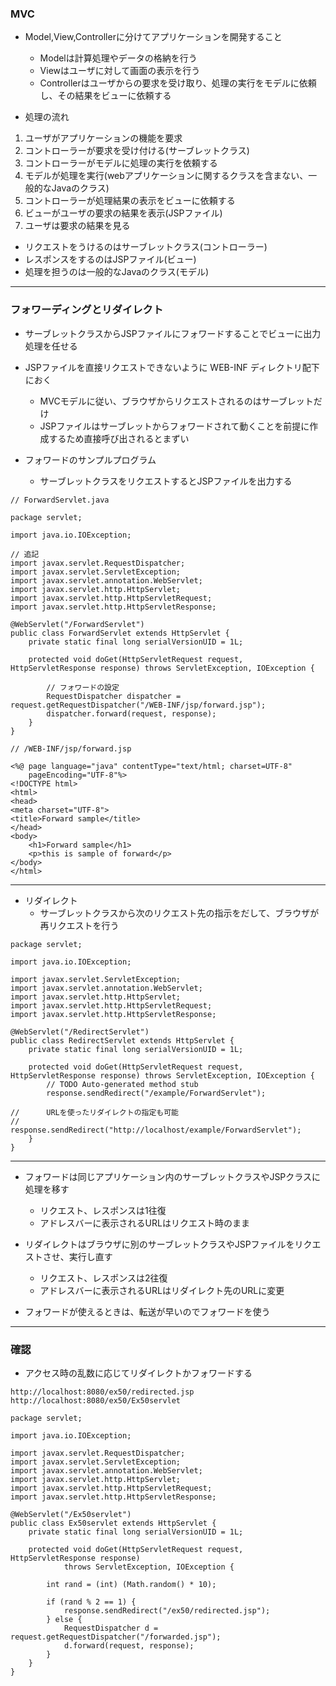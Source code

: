 ### MVC

- Model,View,Controllerに分けてアプリケーションを開発すること
    - Modelは計算処理やデータの格納を行う
    - Viewはユーザに対して画面の表示を行う
    - Controllerはユーザからの要求を受け取り、処理の実行をモデルに依頼し、その結果をビューに依頼する

- 処理の流れ
1. ユーザがアプリケーションの機能を要求
2. コントローラーが要求を受け付ける(サーブレットクラス)
3. コントローラーがモデルに処理の実行を依頼する
4. モデルが処理を実行(webアプリケーションに関するクラスを含まない、一般的なJavaのクラス)
5. コントローラーが処理結果の表示をビューに依頼する
6. ビューがユーザの要求の結果を表示(JSPファイル)
7. ユーザは要求の結果を見る

- リクエストをうけるのはサーブレットクラス(コントローラー)
- レスポンスをするのはJSPファイル(ビュー)
- 処理を担うのは一般的なJavaのクラス(モデル)

---
### フォワーディングとリダイレクト

- サーブレットクラスからJSPファイルにフォワードすることでビューに出力処理を任せる

- JSPファイルを直接リクエストできないように WEB-INF ディレクトリ配下におく
    - MVCモデルに従い、ブラウザからリクエストされるのはサーブレットだけ
    - JSPファイルはサーブレットからフォワードされて動くことを前提に作成するため直接呼び出されるとまずい

- フォワードのサンプルプログラム
    - サーブレットクラスをリクエストするとJSPファイルを出力する

```
// ForwardServlet.java

package servlet;

import java.io.IOException;

// 追記
import javax.servlet.RequestDispatcher;
import javax.servlet.ServletException;
import javax.servlet.annotation.WebServlet;
import javax.servlet.http.HttpServlet;
import javax.servlet.http.HttpServletRequest;
import javax.servlet.http.HttpServletResponse;

@WebServlet("/ForwardServlet")
public class ForwardServlet extends HttpServlet {
	private static final long serialVersionUID = 1L;

	protected void doGet(HttpServletRequest request, HttpServletResponse response) throws ServletException, IOException {

		// フォワードの設定
		RequestDispatcher dispatcher = request.getRequestDispatcher("/WEB-INF/jsp/forward.jsp");
		dispatcher.forward(request, response);
	}
}
```

```
// /WEB-INF/jsp/forward.jsp

<%@ page language="java" contentType="text/html; charset=UTF-8"
	pageEncoding="UTF-8"%>
<!DOCTYPE html>
<html>
<head>
<meta charset="UTF-8">
<title>Forward sample</title>
</head>
<body>
	<h1>Forward sample</h1>
	<p>this is sample of forward</p>
</body>
</html>
```

---
- リダイレクト
    - サーブレットクラスから次のリクエスト先の指示をだして、ブラウザが再リクエストを行う

```
package servlet;

import java.io.IOException;

import javax.servlet.ServletException;
import javax.servlet.annotation.WebServlet;
import javax.servlet.http.HttpServlet;
import javax.servlet.http.HttpServletRequest;
import javax.servlet.http.HttpServletResponse;

@WebServlet("/RedirectServlet")
public class RedirectServlet extends HttpServlet {
	private static final long serialVersionUID = 1L;

	protected void doGet(HttpServletRequest request, HttpServletResponse response) throws ServletException, IOException {
		// TODO Auto-generated method stub
		response.sendRedirect("/example/ForwardServlet");

//		URLを使ったリダイレクトの指定も可能
//		response.sendRedirect("http://localhost/example/ForwardServlet");
	}
}
```

---
- フォワードは同じアプリケーション内のサーブレットクラスやJSPクラスに処理を移す
    - リクエスト、レスポンスは1往復
    - アドレスバーに表示されるURLはリクエスト時のまま

- リダイレクトはブラウザに別のサーブレットクラスやJSPファイルをリクエストさせ、実行し直す
    - リクエスト、レスポンスは2往復
    - アドレスバーに表示されるURLはリダイレクト先のURLに変更

- フォワードが使えるときは、転送が早いのでフォワードを使う

---
### 確認

- アクセス時の乱数に応じてリダイレクトかフォワードする

```
http://localhost:8080/ex50/redirected.jsp
http://localhost:8080/ex50/Ex50servlet
```


```
package servlet;

import java.io.IOException;

import javax.servlet.RequestDispatcher;
import javax.servlet.ServletException;
import javax.servlet.annotation.WebServlet;
import javax.servlet.http.HttpServlet;
import javax.servlet.http.HttpServletRequest;
import javax.servlet.http.HttpServletResponse;

@WebServlet("/Ex50servlet")
public class Ex50servlet extends HttpServlet {
	private static final long serialVersionUID = 1L;

	protected void doGet(HttpServletRequest request, HttpServletResponse response)
			throws ServletException, IOException {

		int rand = (int) (Math.random() * 10);

		if (rand % 2 == 1) {
			response.sendRedirect("/ex50/redirected.jsp");
		} else {
			RequestDispatcher d = request.getRequestDispatcher("/forwarded.jsp");
			d.forward(request, response);
		}
	}
}
```